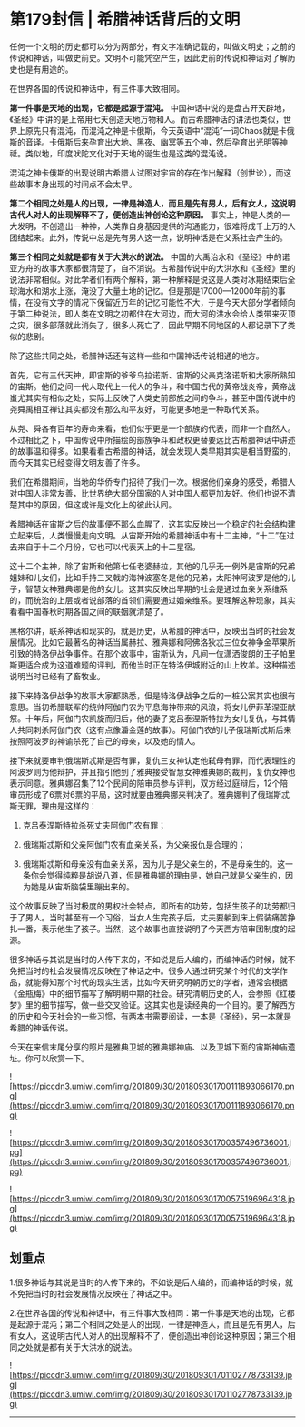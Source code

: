 # 第179封信 | 希腊神话背后的文明

任何一个文明的历史都可以分为两部分，有文字准确记载的，叫做文明史；之前的传说和神话，叫做史前史。文明不可能凭空产生，因此史前的传说和神话对了解历史也是有用途的。

在世界各国的传说和神话中，有三件事大致相同。

 **第一件事是天地的出现，它都是起源于混沌。** 中国神话中说的是盘古开天辟地，《圣经》中讲的是上帝用七天创造天地万物和人。而古希腊神话的讲法也类似，世界上原先只有混沌，而混沌之神是卡俄斯，今天英语中“混沌”一词Chaos就是卡俄斯的音译。卡俄斯后来孕育出大地、黑夜、幽冥等五个神，然后孕育出光明等神祗。类似地，印度吠陀文化对于天地的诞生也是这类的混沌说。

混沌之神卡俄斯的出现说明古希腊人试图对宇宙的存在作出解释（创世论），而这些故事本身出现的时间点不会太早。

 **第二个相同之处是人的出现，一律是神造人，而且是先有男人，后有女人，这说明古代人对人的出现解释不了，便创造出神创论这种原因。** 事实上，神是人类的一大发明，不创造出一种神，人类靠自身基因提供的沟通能力，很难将成千上万的人团结起来。此外，传说中总是先有男人这一点，说明神话是在父系社会产生的。

 **第三个相同之处就是都有关于大洪水的说法。** 中国的大禹治水和《圣经》中的诺亚方舟的故事大家都很清楚了，自不消说。古希腊传说中的大洪水和《圣经》里的说法非常相似。对此学者们有两个解释，第一种解释是说这是人类对冰期结束后全球海水和湖水上涨，淹没了大量土地的记忆。但是那是17000—12000年前的事情，在没有文字的情况下保留近万年的记忆可能性不大，于是今天大部分学者倾向于第二种说法，即人类在文明之初都住在大河边，而大河的洪水会给人类带来灭顶之灾，很多部落就此消失了，很多人死亡了，因此早期不同地区的人都记录下了类似的悲剧。

除了这些共同之处，希腊神话还有这样一些和中国神话传说相通的地方。

首先，它有三代天神，即宙斯的爷爷乌拉诺斯、宙斯的父亲克洛诺斯和大家所熟知的宙斯。他们之间一代人取代上一代人的争斗，和中国古代的黄帝战炎帝，黄帝战蚩尤其实有相似之处，实际上反映了人类史前部族之间的争斗，甚至中国传说中的尧舜禹相互禅让其实都没有那么和平友好，可能更多地是一种取代关系。

从尧、舜各有百年的寿命来看，他们似乎更是一个部族的代表，而非一个自然人。不过相比之下，中国传说中所描绘的部族争斗和政权更替要远比古希腊神话中讲述的故事温和得多。如果看看古希腊的神话，就会发现人类早期其实是相当野蛮的，而今天其实已经变得文明友善了许多。

我们在希腊期间，当地的华侨专门招待了我们一次。根据他们亲身的感受，希腊人对中国人非常友善，比世界绝大部分国家的人对中国人都更加友好。他们也说不清楚其中的原因，但这或许是文化上的彼此认同。

希腊神话在宙斯之后的故事便不那么血腥了，这其实反映出一个稳定的社会结构建立起来后，人类慢慢走向文明。从宙斯开始的希腊神话中有十二主神，“十二”在过去来自于十二个月份，它也可以代表天上的十二星宿。

这十二个主神，除了宙斯和他第七任老婆赫拉，其他的几乎无一例外是宙斯的兄弟姐妹和儿女们，比如手持三叉戟的海神波塞冬是他的兄弟，太阳神阿波罗是他的儿子，智慧女神雅典娜是他的女儿。这其实反映出早期的社会是通过血亲关系维系的，而统治的上层或者说部落的首领们需要通过姻亲维系。要理解这种现象，其实看看中国春秋时期各国之间的联姻就清楚了。

黑格尔讲，联系神话和现实的，就是历史，从希腊的神话中，反映出当时的社会发展情况。比如它最著名的神话当属赫拉、雅典娜和阿佛洛狄忒三位女神争金苹果所引致的特洛伊战争事件。在那个故事中，宙斯认为，凡间一位潇洒俊朗的王子帕里斯更适合成为这道难题的评判，而他当时正在特洛伊城附近的山上牧羊。这种描述说明当时已经有了畜牧业。

接下来特洛伊战争的故事大家都熟悉，但是特洛伊战争之后的一桩公案其实也很有意思。当初希腊联军的统帅阿伽门农为平息海神带来的风浪，将女儿伊菲革涅亚献祭。十年后，阿伽门农凯旋而归后，他的妻子克吕泰涅斯特拉为女儿复仇，与其情人共同刺杀阿伽门农（这有点像潘金莲的故事）。阿伽门农的儿子俄瑞斯忒斯后来按照阿波罗的神谕杀死了自己的母亲，以及她的情人。

接下来就要审判俄瑞斯忒斯是否有罪，复仇三女神认定他弑母有罪，而代表理性的阿波罗则为他辩护，并且指引他到了雅典接受智慧女神雅典娜的裁判，复仇女神也表示同意。雅典娜召集了12个民间的陪审员参与评判，双方经过庭辩后，12个陪审员形成了6票对6票的平局，这时就要由雅典娜来判决了。雅典娜判了俄瑞斯忒斯无罪，理由是这样的：

1. 克吕泰涅斯特拉杀死丈夫阿伽门农有罪；

2. 俄瑞斯忒斯和父亲阿伽门农有血亲关系，为父亲报仇是合理的；

3. 俄瑞斯忒斯和母亲没有血亲关系，因为儿子是父亲生的，不是母亲生的。这一条你会觉得纯粹是胡说八道，但是雅典娜的理由是，她自己就是父亲生的，因为她是从宙斯脑袋里蹦出来的。

这个故事反映了当时极度的男权社会特点，即所有的功劳，包括生孩子的功劳都归于了男人。当时甚至有一个习俗，当女人生完孩子后，丈夫要躺到床上假装痛苦挣扎一番，表示他生了孩子。当然，这个故事也直接说明了今天西方陪审团制度的起源。

很多神话与其说是当时的人传下来的，不如说是后人编的，而编神话的时候，就不免把当时的社会发展情况反映在了神话之中。很多人通过研究某个时代的文学作品，就能得知那个时代的现实生活，比如今天研究明朝历史的学者，通常会根据《金瓶梅》中的细节描写了解明朝中期的社会。研究清朝历史的人，会参照《红楼梦》里的细节描写，做一些交叉验证。这其实也是读经典的一个目的。要了解西方的历史和今天社会的一些习惯，有两本书需要阅读，一本是《圣经》，另一本就是希腊的神话传说。

今天在来信末尾分享的照片是雅典卫城的雅典娜神庙、以及卫城下面的宙斯神庙遗址。你可以欣赏一下。

![https://piccdn3.umiwi.com/img/201809/30/201809301700111893066170.png](https://piccdn3.umiwi.com/img/201809/30/201809301700111893066170.png)

![https://piccdn3.umiwi.com/img/201809/30/201809301700357496736001.jpg](https://piccdn3.umiwi.com/img/201809/30/201809301700357496736001.jpg)

![https://piccdn3.umiwi.com/img/201809/30/201809301700575196964318.jpg](https://piccdn3.umiwi.com/img/201809/30/201809301700575196964318.jpg)

## 划重点

1.很多神话与其说是当时的人传下来的，不如说是后人编的，而编神话的时候，就不免把当时的社会发展情况反映在了神话之中。

2.在世界各国的传说和神话中，有三件事大致相同：第一件事是天地的出现，它都是起源于混沌；第二个相同之处是人的出现，一律是神造人，而且是先有男人，后有女人，这说明古代人对人的出现解释不了，便创造出神创论这种原因；第三个相同之处就是都有关于大洪水的说法。

![https://piccdn3.umiwi.com/img/201809/30/201809301701102778733139.jpg](https://piccdn3.umiwi.com/img/201809/30/201809301701102778733139.jpg)

---
